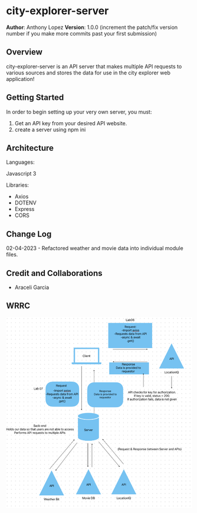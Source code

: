 # city-explorer-server

**Author**: Anthony Lopez
**Version**: 1.0.0 (increment the patch/fix version number if you make more commits past your first submission)

## Overview

city-explorer-server is an API server that makes multiple API requests to various sources and stores the data for use in the city explorer web application!

## Getting Started

In order to begin setting up your very own server, you must:

1. Get an API key from your desired API website.
2. create a server using npm ini

## Architecture

Languages:

Javascript 3

Libraries:

- Axios
- DOTENV
- Express
- CORS

## Change Log
<!-- Use this area to document the iterative changes made to your application as each feature is successfully implemented. Use time stamps. Here's an example:

01-01-2001 4:59pm - Application now has a fully-functional express server, with a GET route for the location resource. -->
02-04-2023 - Refactored weather and movie data into individual module files.

## Credit and Collaborations
- Araceli Garcia

## WRRC

![Image](./images/Screenshot%202023-01-31%20at%2012.00.16%20AM.png)